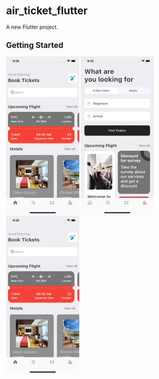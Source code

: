 # air_ticket_flutter

A new Flutter project.

## Getting Started
<img src="assets/images/screen1.png" alt="drawing" width="200"/>
<img src="assets/images/screen2.png" alt="drawing" width="200"/>
<img src="assets/images/screen1.png" alt="drawing" width="200"/>
